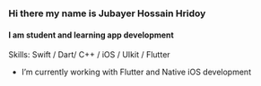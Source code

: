 ### Hi there my name is Jubayer Hossain Hridoy
#### I am student and learning app development


Skills: Swift / Dart/ C++ / iOS / UIkit / Flutter

- I’m currently working with Flutter and Native iOS development
